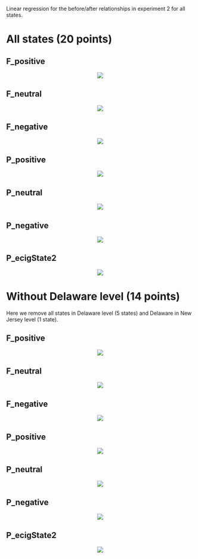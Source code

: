Linear regression for the before/after relationships in experiment 2 for all states.

# All states (20 points)

## F_positive
<p align="center">
  <img src="https://github.com/meettyj/Alcohol-on-Twitter/raw/master/juliana/figures/screenshots/EX2_states_linearRegression/LR_total_F_positive.png" />
</p>

## F_neutral
<p align="center">
  <img src="https://github.com/meettyj/Alcohol-on-Twitter/raw/master/juliana/figures/screenshots/EX2_states_linearRegression/LR_total_F_neutral.png" />
</p>

## F_negative
<p align="center">
  <img src="https://github.com/meettyj/Alcohol-on-Twitter/raw/master/juliana/figures/screenshots/EX2_states_linearRegression/LR_total_F_negative.png" />
</p>

## P_positive
<p align="center">
  <img src="https://github.com/meettyj/Alcohol-on-Twitter/raw/master/juliana/figures/screenshots/EX2_states_linearRegression/LR_total_P_positive.png" />
</p>

## P_neutral
<p align="center">
  <img src="https://github.com/meettyj/Alcohol-on-Twitter/raw/master/juliana/figures/screenshots/EX2_states_linearRegression/LR_total_P_neutral.png" />
</p>

## P_negative
<p align="center">
  <img src="https://github.com/meettyj/Alcohol-on-Twitter/raw/master/juliana/figures/screenshots/EX2_states_linearRegression/LR_total_P_negative.png" />
</p>

## P_ecigState2
<p align="center">
  <img src="https://github.com/meettyj/Alcohol-on-Twitter/raw/master/juliana/figures/screenshots/EX2_states_linearRegression/LR_total_P_ecigState2.png" />
</p>


# Without Delaware level (14 points)
Here we remove all states in Delaware level (5 states) and Delaware in New Jersey level (1 state).

## F_positive
<p align="center">
  <img src="https://github.com/meettyj/Alcohol-on-Twitter/raw/master/juliana/figures/screenshots/EX2_states_linearRegression/LR_part_F_positive.png" />
</p>

## F_neutral
<p align="center">
  <img src="https://github.com/meettyj/Alcohol-on-Twitter/raw/master/juliana/figures/screenshots/EX2_states_linearRegression/LR_part_F_neutral.png" />
</p>

## F_negative
<p align="center">
  <img src="https://github.com/meettyj/Alcohol-on-Twitter/raw/master/juliana/figures/screenshots/EX2_states_linearRegression/LR_part_F_negative.png" />
</p>

## P_positive
<p align="center">
  <img src="https://github.com/meettyj/Alcohol-on-Twitter/raw/master/juliana/figures/screenshots/EX2_states_linearRegression/LR_part_P_positive.png" />
</p>

## P_neutral
<p align="center">
  <img src="https://github.com/meettyj/Alcohol-on-Twitter/raw/master/juliana/figures/screenshots/EX2_states_linearRegression/LR_part_P_neutral.png" />
</p>

## P_negative
<p align="center">
  <img src="https://github.com/meettyj/Alcohol-on-Twitter/raw/master/juliana/figures/screenshots/EX2_states_linearRegression/LR_part_P_negative.png" />
</p>

## P_ecigState2
<p align="center">
  <img src="https://github.com/meettyj/Alcohol-on-Twitter/raw/master/juliana/figures/screenshots/EX2_states_linearRegression/LR_part_P_ecigState2.png" />
</p>

